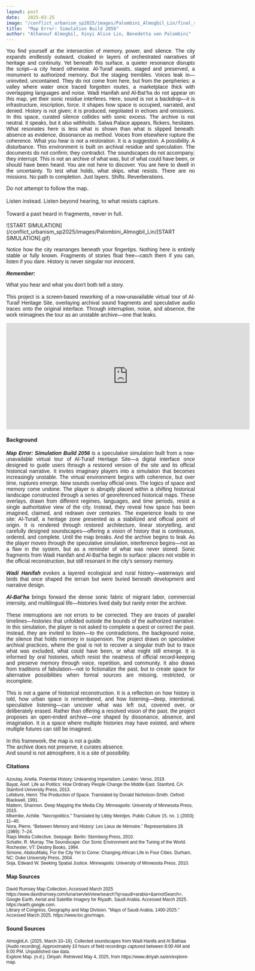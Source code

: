 ```yaml
---
layout: post
date:   2025-03-25
image: "/conflict_urbanism_sp2025/images/Palombini_Almogbil_Lin/final_saudi_main_image.png"
title:  "Map Error: Simulation Build 2056"
author: "Alhanouf Almogbil, Xinyi Alice Lin, Benedetta von Palombini"
---
```


<p style="text-align: justify; font-family: sans-serif;">
You find yourself at the intersection of memory, power, and silence. The city expands endlessly outward, cloaked in layers of orchestrated narratives of heritage and continuity. Yet beneath this surface, a quieter resonance disrupts the script—a city heard otherwise.
Al-Turaif awaits, staged and preserved, a monument to authorized memory. But the staging trembles. Voices leak in—uninvited, uncontained. They do not come from here, but from the peripheries: a valley where water once traced forgotten routes, a marketplace thick with overlapping languages and noise. Wadi Hanifah and Al-Bat’ha do not appear on this map, yet their sonic residue interferes.
Here, sound is not a backdrop—it is infrastructure, inscription, force. It shapes how space is occupied, narrated, and denied. History is not given; it is produced, negotiated in echoes and omissions. In this space, curated silence collides with sonic excess.
The archive is not neutral. It speaks, but it also withholds. Salwa Palace appears, flickers, hesitates. What resonates here is less what is shown than what is slipped beneath: absence as evidence, dissonance as method.
Voices from elsewhere rupture the coherence. What you hear is not a restoration. It is a suggestion. A possibility. A disturbance.
This environment is built on archival residue and speculation. The documents do not confirm; they contradict. The soundscapes do not accompany; they interrupt. This is not an archive of what was, but of what could have been, or should have been heard.
You are not here to discover. You are here to dwell in the uncertainty. To test what holds, what skips, what resists.
There are no missions. No path to completion. Just layers. Shifts. Reverberations.

Do not attempt to follow the map. <br> <br>
Listen instead. Listen beyond hearing, to what resists capture.<br> <br>
Toward a past heard in fragments, never in full.
<br>
</p>

![START SIMULATION](/conflict_urbanism_sp2025/images/Palombini_Almogbil_Lin/[START SIMULATION].gif)
 <br>
<p style="text-align: justify; font-family: sans-serif;">
Notice how the city rearranges beneath your fingertips. Nothing here is entirely stable or fully known. Fragments of stories float free—catch them if you can, listen if you dare. History is never singular nor innocent.
<br><br>
<b><i>Remember:</i></b> 
<p style="text-align: justify; font-family: sans-serif;">
What you hear and what you don’t both tell a story.
<br> <br>
This project is a screen-based reworking of a now-unavailable virtual tour of Al-Turaif Heritage Site, overlaying archival sound fragments and speculative audio traces onto the original interface. Through interruption, noise, and absence, the work reimagines the tour as an unstable archive—one that leaks.
</p>

<div style="width: 650px; margin: 0 auto; position: relative; padding-top: 56.25%;">
  <iframe 
    src="https://player.vimeo.com/video/1081337851?h=5731bd1905&title=0&byline=0&portrait=0&badge=0&autopause=0&autoplay=1&muted=1&loop=1&background=0&player_id=0&app_id=58479" 
    frameborder="0" 
    allow="autoplay; fullscreen; picture-in-picture; clipboard-write; encrypted-media" 
    allowfullscreen 
    style="position: absolute; top: 0; left: 0; width: 100%; height: 100%;" 
    title="Final 0504 vers 2">
  </iframe>
</div>
<script src="https://player.vimeo.com/api/player.js"></script>


<h4>Background</h4>
<p style="text-align: justify; font-family: sans-serif;">
<b><i>Map Error: Simulation Build 2056</i></b> is a speculative simulation built from a now-unavailable virtual tour of Al-Turaif Heritage Site—a digital interface once designed to guide users through a restored version of the site and its official historical narrative.
It invites imaginary players into a simulation that becomes increasingly unstable. The virtual environment begins with coherence, but over time, ruptures emerge. New sounds overlay official ones. The logics of space and memory come undone.
The player is abruptly placed within a shifting historical landscape constructed through a series of georeferenced historical maps. These overlays, drawn from different regimes, languages, and time periods, resist a single authoritative view of the city. Instead, they reveal how space has been imagined, claimed, and redrawn over centuries.
The experience leads to one site: Al-Turaif, a heritage zone presented as a stabilized and official point of origin. It is rendered through restored architecture, linear storytelling, and carefully designed soundscapes—offering a vision of history that is continuous, ordered, and complete.
Until the map breaks.
 And the archive begins to leak.
As the player moves through the speculative simulation, interference begins—not as a flaw in the system, but as a reminder of what was never stored. Sonic fragments from Wadi Hanifah and Al-Bat’ha begin to surface: places not visible in the official reconstruction, but still resonant in the city’s sensory memory.<br><br>
<b><i>Wadi Hanifah</i></b> evokes a layered ecological and rural history—waterways and birds that once shaped the terrain but were buried beneath development and narrative design.<br><br>
<b><i>Al-Bat’ha</i></b> brings forward the dense sonic fabric of migrant labor, commercial intensity, and multilingual life—histories lived daily but rarely enter the archive.<br><br>
These interruptions are not errors to be corrected. They are traces of parallel timelines—histories that unfolded outside the bounds of the authorized narrative. In this simulation, the player is not asked to complete a quest or correct the past. Instead, they are invited to listen—to the contradictions, the background noise, the silence that holds memory in suspension.
The project draws on speculative archival practices, where the goal is not to recover a singular truth but to trace what was excluded, what could have been, or what might still emerge. It is informed by oral histories, which resist the neatness of official record-keeping and preserve memory through voice, repetition, and community. It also draws from traditions of fabulation—not to fictionalize the past, but to create space for alternative possibilities when formal sources are missing, restricted, or incomplete.<br><br>
This is not a game of historical reconstruction.
 It is a reflection on how history is told, how urban space is remembered, and how listening—deep, intentional, speculative listening—can uncover what was left out, covered over, or deliberately erased.
Rather than offering a resolved vision of the past, the project proposes an open-ended archive—one shaped by dissonance, absence, and imagination. It is a space where multiple histories may have existed, and where multiple futures can still be imagined.<br><br>
In this framework, the map is not a guide.<br>
 The archive does not preserve, it curates absence.<br>
 And sound is not atmosphere, it is a site of possibility.<br>

<h4>Citations</h4>
<p style="text-align: left; font-family: sans-serif; font-size: 12">
Azoulay, Ariella. Potential History: Unlearning Imperialism. London: Verso, 2019.<br>
Bayat, Asef. Life as Politics: How Ordinary People Change the Middle East. Stanford, CA: Stanford University Press, 2013.<br>
Lefebvre, Henri. The Production of Space. Translated by Donald Nicholson-Smith. Oxford: Blackwell, 1991.<br>
Mattern, Shannon. Deep Mapping the Media City. Minneapolis: University of Minnesota Press, 2015.<br>
Mbembe, Achille. "Necropolitics." Translated by Libby Meintjes. Public Culture 15, no. 1 (2003): 11–40.<br>
Nora, Pierre. “Between Memory and History: Les Lieux de Mémoire.” Representations 26 (1989): 7–24.<br>
Raqs Media Collective. Seepage. Berlin: Sternberg Press, 2010.<br>
Schafer, R. Murray. The Soundscape: Our Sonic Environment and the Tuning of the World. Rochester, VT: Destiny Books, 1994.<br>
Simone, AbdouMaliq. For the City Yet to Come: Changing African Life in Four Cities. Durham, NC: Duke University Press, 2004.<br>
Soja, Edward W. Seeking Spatial Justice. Minneapolis: University of Minnesota Press, 2010.<br>
</p>

<h4>Map Sources</h4>
<p style="text-align: left; font-family: sans-serif; font-size: 12">
David Rumsey Map Collection, Accessed March 2025 https://www.davidrumsey.com/luna/servlet/view/search?q=saudi+arabia+&annotSearch=.<br> 
Google Earth. Aerial and Satellite Imagery for Riyadh, Saudi Arabia. Accessed March 2025. https://earth.google.com.<br>
Library of Congress, Geography and Map Division. "Maps of Saudi Arabia, 1400-2025." Accessed March 2025. https://www.loc.gov/maps.<br>
</p>

<h4>Sound Sources</h4>
<p style="text-align: left; font-family: sans-serif; font-size: 12">
Almogbil,A. (2025, March 10–16). Collected soundscapes from Wadi Hanifa and Al Bathaa [Audio recording]. Approximately 10 hours of field recordings captured between 8:00 AM and 6:00 PM. Unpublished raw data.<br>
Explore Map. (n.d.). Diriyah. Retrieved May 4, 2025, from https://www.diriyah.sa/en/explore-map.